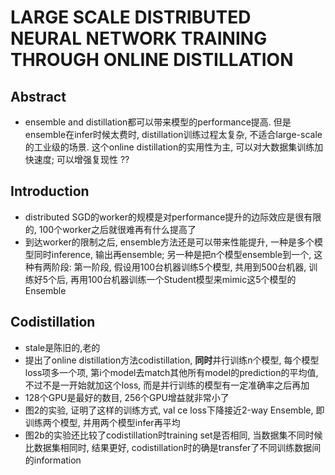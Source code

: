 <!--
 * @Description: 
 * @Date: 2019-10-16 10:34:55
 * @Author: s7ev3n
 * @Github: https://github.com/s7ev3n
 * @LastEditors: s7ev3n
 * @LastEditTime: 2019-10-16 15:08:22
 -->
# LARGE SCALE DISTRIBUTED NEURAL NETWORK TRAINING THROUGH ONLINE DISTILLATION

## Abstract
- ensemble and distillation都可以带来模型的performance提高. 但是ensemble在infer时候太费时, distillation训练过程太复杂, 不适合large-scale的工业级的场景. 这个online distillation的实用性为主, 可以对大数据集训练加快速度; 可以增强复现性 ??

## Introduction
- distributed SGD的worker的规模是对performance提升的边际效应是很有限的, 100个worker之后就很难再有什么提高了
- 到达worker的限制之后, ensemble方法还是可以带来性能提升, 一种是多个模型同时inference, 输出再ensemble; 另一种是把n个模型ensemble到一个, 这种有两阶段: 第一阶段, 假设用100台机器训练5个模型, 共用到500台机器, 训练好5个后, 再用100台机器训练一个Student模型来mimic这5个模型的Ensemble


## Codistillation
- stale是陈旧的,老的
- 提出了online distillation方法codistillation, **同时**并行训练n个模型, 每个模型loss项多一个项, 第i个model去match其他所有model的prediction的平均值, 不过不是一开始就加这个loss, 而是并行训练的模型有一定准确率之后再加
- 128个GPU是最好的数目, 256个GPU增益就非常小了
- 图2的实验, 证明了这样的训练方式, val ce loss下降接近2-way Ensemble, 即训练两个模型, 并用两个模型infer再平均
- 图2b的实验还比较了codistillation时training set是否相同, 当数据集不同时候比数据集相同时, 结果更好, codistillation时的确是transfer了不同训练数据间的information